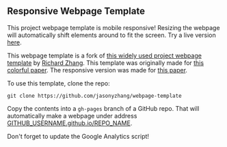 ## Responsive Webpage Template

This project webpage template is mobile responsive! Resizing the webpage will automatically
shift elements around to fit the screen. Try a live version
[here](https://jasonyzhang.com/webpage-template).

This webpage template is a fork of
[this widely used project webpage template](https://github.com/richzhang/webpage-template)
by [Richard Zhang](https://richzhang.github.io). This template was originally made for
[this colorful paper](http://richzhang.github.io/colorization/). The responsive version
was made for [this paper](https://jasonyzhang.com/phosa/).

To use this template, clone the repo:
```
git clone https://github.com/jasonyzhang/webpage-template
```

Copy the contents into a `gh-pages` branch of a GitHub repo. That will automatically 
make a webpage under address [GITHUB_USERNAME.github.io/REPO_NAME](GITHUB_USERNAME.github.io/REPO_NAME).

Don't forget to update the Google Analytics script!

